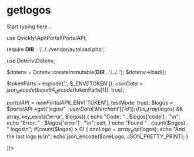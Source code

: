 # getlogos

<include from="Snippets-PortalAPI.md" element-id="snippet-header" />

Start typing here...

<tabs>
<tab title="%code-php%"> 
<code-block lang="php">
<![CDATA[
<?php
declare(strict_types=1);

use Qvickly\Api\Portal\PortalAPI;

require __DIR__ . '/../../vendor/autoload.php';

use Dotenv\Dotenv;

$dotenv = Dotenv::createImmutable(__DIR__ . '/../..');
$dotenv->load();

$tokenParts = explode('.', $_ENV['TOKEN']);
$userData = json_decode(base64_decode($tokenParts[1]), true);

$portalAPI = new PortalAPI($_ENV['TOKEN'], testMode: true);
$logos = $portalAPI->get('logos/' . $userData['Merchant']['id']);
if(is_array($logos) && array_key_exists('error', $logos)) {
    echo "Code: " . $logos['code'] . "\n";
    echo "Error: " . $logos['error'] . "\n";
    exit;
}
echo "Found " . count($logos) . " logos\n";
if(count($logos) > 0) {
    $oneLogo = array_pop($logos);
    echo "And the last logo is:\n";
    echo json_encode($oneLogo, JSON_PRETTY_PRINT);
}



]]>
</code-block>

<include from="Snippets-PHP-Module.md" element-id="snippet-composer-require" />

</tab>

</tabs>